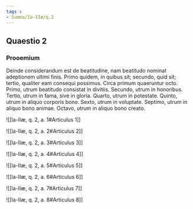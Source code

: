 ```yaml
---
tags : 
- Summa/Ia-IIæ/q.2
---
```


## Quaestio 2

### Prooemium

Deinde considerandum est de beatitudine, nam beatitudo nominat adeptionem ultimi finis. Primo quidem, in quibus sit; secundo, quid sit; tertio, qualiter eam consequi possimus. Circa primum quaeruntur octo. Primo, utrum beatitudo consistat in divitiis. Secundo, utrum in honoribus. Tertio, utrum in fama, sive in gloria. Quarto, utrum in potestate. Quinto, utrum in aliquo corporis bono. Sexto, utrum in voluptate. Septimo, utrum in aliquo bono animae. Octavo, utrum in aliquo bono creato.

![[Ia-IIæ, q. 2, a. 1#Articulus 1]]

![[Ia-IIæ, q. 2, a. 2#Articulus 2]]

![[Ia-IIæ, q. 2, a. 3#Articulus 3]]

![[Ia-IIæ, q. 2, a. 4#Articulus 4]]

![[Ia-IIæ, q. 2, a. 5#Articulus 5]]

![[Ia-IIæ, q. 2, a. 6#Articulus 6]]

![[Ia-IIæ, q. 2, a. 7#Articulus 7]]

![[Ia-IIæ, q. 2, a. 8#Articulus 8]]

